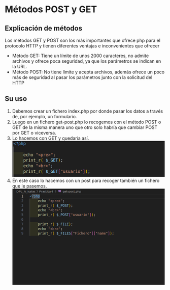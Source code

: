 # Métodos POST y GET

## Explicación de métodos
Los métodos GET y POST son los más importantes que ofrece php para el protocolo HTTP y tienen diferentes ventajas e inconvenientes que ofrecer
- Método GET: Tiene un límite de unos 2000 caracteres, no admite archivos y ofrece poca seguridad, ya que los parámetros se indican en la URL.
- Método POST: No tiene límite y acepta archivos, además ofrece un poco más de seguridad al pasar los parámetros junto con la solicitud del HTTP

## Su uso
1. Debemos crear un fichero index.php por donde pasar los datos a través de, por ejemplo, un formulario.<br>
2. Luego en un fichero get-post.php lo recogemos con el método POST o GET de la misma manera uno que otro solo habría que cambiar POST por GET o viceversa.<br>
3. Lo hacemos con GET y quedaría así.
![Captura](../images/Captura-get.png)
3. En este caso lo hacemos con un post para recoger también un fichero que le pasemos.
![Captura](../images/captura-get-post.png)